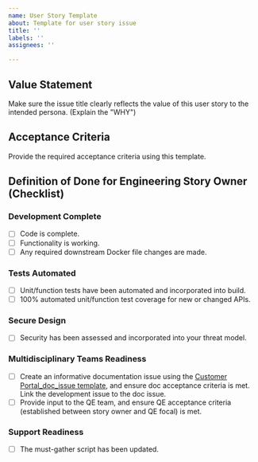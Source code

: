 ```yaml
---
name: User Story Template
about: Template for user story issue
title: ''
labels: ''
assignees: ''

---
```


## Value Statement

Make sure the issue title clearly reflects the value of this user story to the intended persona. (Explain the "WHY")

## Acceptance Criteria

Provide the required acceptance criteria using this template.

## Definition of Done for Engineering Story Owner (Checklist)

### Development Complete

* [ ] Code is complete.
* [ ] Functionality is working.
* [ ] Any required downstream Docker file changes are made.

### Tests Automated

* [ ] Unit/function tests have been automated and incorporated into build.
* [ ] 100% automated unit/function test coverage for new or changed APIs.

### Secure Design

* [ ] Security has been assessed and incorporated into your threat model.

### Multidisciplinary Teams Readiness

* [ ] Create an informative documentation issue using the [Customer Portal_doc_issue template](https://github.com/stolostron/backlog/issues/new?assignees=&labels=squad%3Adoc&template=doc_issue.md&title=), and ensure doc acceptance criteria is met. Link the development issue to the doc issue.
* [ ] Provide input to the QE team, and ensure QE acceptance criteria (established between story owner and QE focal) is met.

### Support Readiness

* [ ] The must-gather script has been updated.
